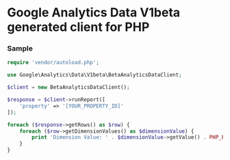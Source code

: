 # Google Analytics Data V1beta generated client for PHP

### Sample

```php
require 'vendor/autoload.php';

use Google\Analytics\Data\V1beta\BetaAnalyticsDataClient;

$client = new BetaAnalyticsDataClient();

$response = $client->runReport([
    'property' => '[YOUR_PROPERTY_ID]'
]);

foreach ($response->getRows() as $row) {
    foreach ($row->getDimensionValues() as $dimensionValue) {
        print 'Dimension Value: ' . $dimensionValue->getValue() . PHP_EOL;
    }
}
```
